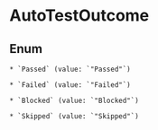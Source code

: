 
# AutoTestOutcome

## Enum


    * `Passed` (value: `"Passed"`)

    * `Failed` (value: `"Failed"`)

    * `Blocked` (value: `"Blocked"`)

    * `Skipped` (value: `"Skipped"`)



